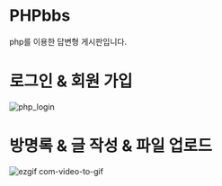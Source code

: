 # PHPbbs

php를 이용한 답변형 게시판입니다.

# 로그인 & 회원 가입

![php_login](https://user-images.githubusercontent.com/41488792/48589182-d34ca700-e97d-11e8-9957-4c42eccd5022.gif)

# 방명록 & 글 작성 & 파일 업로드
![ezgif com-video-to-gif](https://user-images.githubusercontent.com/41488792/48589340-70a7db00-e97e-11e8-818b-f93af9bd028c.gif)

